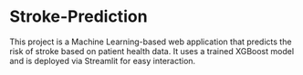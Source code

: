 # Stroke-Prediction
This project is a Machine Learning-based web application that predicts the risk of stroke based on patient health data. It uses a trained XGBoost model and is deployed via Streamlit for easy interaction.
